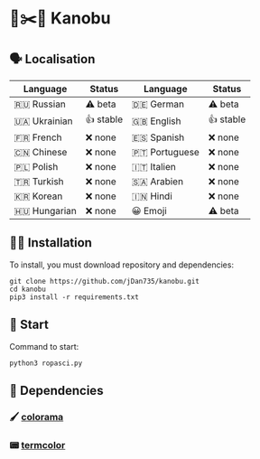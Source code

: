 # 🗿✂️📄 Kanobu
## 🗣 Localisation
| Language      | Status    | Language    | Status   |
|---------------|-----------|-------------|----------|
| 🇷🇺 Russian    | ⚠️ beta   | 🇩🇪 German   | ⚠️ beta |
| 🇺🇦 Ukrainian  | 👍 stable | 🇬🇧 English  | 👍 stable |
| 🇫🇷 French     | ❌ none   | 🇪🇸 Spanish  | ❌ none   |
| 🇨🇳 Chinese   | ❌ none   | 🇵🇹 Portuguese   | ❌ none   |
| 🇵🇱 Polish     | ❌ none   | 🇮🇹 Italien  | ❌ none   |
| 🇹🇷 Turkish   | ❌ none   | 🇸🇦 Arabien   | ❌ none   |
| 🇰🇷 Korean     | ❌ none   | 🇮🇳 Hindi | ❌ none   |
| 🇭🇺 Hungarian   | ❌ none   | 😀 Emoji   | ⚠️ beta   |

## 🧑‍💻 Installation
To install, you must download repository and dependencies:
```
git clone https://github.com/jDan735/kanobu.git
cd kanobu
pip3 install -r requirements.txt
```
## 🚀 Start
Command to start:
```
python3 ropasci.py
```
## 🔨 Dependencies
### 🖌 [colorama](https://github.com/tartley/colorama)
### 📟 [termcolor](https://pypi.org/project/termcolor/)
